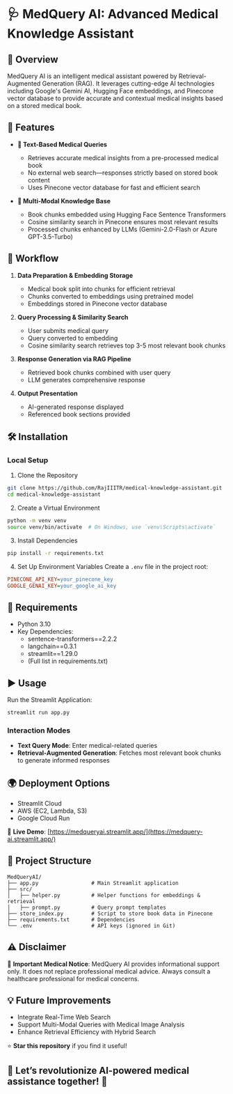 # 🩺 MedQuery AI: Advanced Medical Knowledge Assistant

## 🌟 Overview

MedQuery AI is an intelligent medical assistant powered by Retrieval-Augmented Generation (RAG). It leverages cutting-edge AI technologies including Google's Gemini AI, Hugging Face embeddings, and Pinecone vector database to provide accurate and contextual medical insights based on a stored medical book.

## 🚀 Features

- **📝 Text-Based Medical Queries**
  - Retrieves accurate medical insights from a pre-processed medical book
  - No external web search—responses strictly based on stored book content
  - Uses Pinecone vector database for fast and efficient search

- **📖 Multi-Modal Knowledge Base**
  - Book chunks embedded using Hugging Face Sentence Transformers
  - Cosine similarity search in Pinecone ensures most relevant results
  - Processed chunks enhanced by LLMs (Gemini-2.0-Flash or Azure GPT-3.5-Turbo)

## 🔄 Workflow

1. **Data Preparation & Embedding Storage**
   - Medical book split into chunks for efficient retrieval
   - Chunks converted to embeddings using pretrained model
   - Embeddings stored in Pinecone vector database

2. **Query Processing & Similarity Search**
   - User submits medical query
   - Query converted to embedding
   - Cosine similarity search retrieves top 3-5 most relevant book chunks

3. **Response Generation via RAG Pipeline**
   - Retrieved book chunks combined with user query
   - LLM generates comprehensive response

4. **Output Presentation**
   - AI-generated response displayed
   - Referenced book sections provided

## 🛠️ Installation

### Local Setup

1. Clone the Repository
```bash
git clone https://github.com/RajIIITR/medical-knowledge-assistant.git
cd medical-knowledge-assistant
```

2. Create a Virtual Environment
```bash
python -m venv venv
source venv/bin/activate  # On Windows, use `venv\Scripts\activate`
```

3. Install Dependencies
```bash
pip install -r requirements.txt
```

4. Set Up Environment Variables
Create a `.env` file in the project root:
```ini
PINECONE_API_KEY=your_pinecone_key
GOOGLE_GENAI_KEY=your_google_ai_key
```

## 📌 Requirements

- Python 3.10
- Key Dependencies:
  - sentence-transformers==2.2.2
  - langchain==0.3.1
  - streamlit==1.29.0
  - (Full list in requirements.txt)

## ▶️ Usage

Run the Streamlit Application:
```bash
streamlit run app.py
```

### Interaction Modes
- **Text Query Mode**: Enter medical-related queries
- **Retrieval-Augmented Generation**: Fetches most relevant book chunks to generate informed responses

## 🌍 Deployment Options

- Streamlit Cloud
- AWS (EC2, Lambda, S3)
- Google Cloud Run

🔗 **Live Demo**: [https://medqueryai.streamlit.app/](https://medquery-ai.streamlit.app/)

## 📄 Project Structure
```
MedQueryAI/
├── app.py                 # Main Streamlit application
├── src/
│   ├── helper.py          # Helper functions for embeddings & retrieval
│   ├── prompt.py          # Query prompt templates
├── store_index.py         # Script to store book data in Pinecone
├── requirements.txt       # Dependencies
└── .env                   # API keys (ignored in Git)
```

## ⚠️ Disclaimer

🚨 **Important Medical Notice**: 
MedQuery AI provides informational support only. It does not replace professional medical advice. Always consult a healthcare professional for medical concerns.

## 💡 Future Improvements

- Integrate Real-Time Web Search
- Support Multi-Modal Queries with Medical Image Analysis
- Enhance Retrieval Efficiency with Hybrid Search

⭐ **Star this repository** if you find it useful!

## 🚀 Let’s revolutionize AI-powered medical assistance together! 🚀
